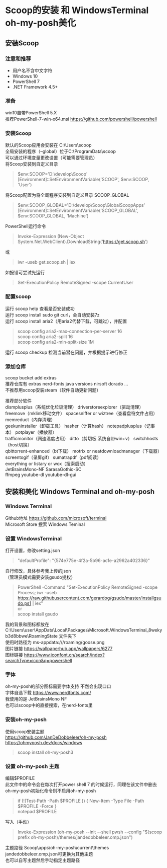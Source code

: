 # Scoop的安装 和 WindowsTerminal oh-my-posh美化



## 安装Scoop

### 注意和推荐
- 用户名不含中文字符
- Windows 10
- PowerShell 7
- .NET Framework 4.5+

### 准备
win10自带PowerShell 5.X  
推荐PowerShell-7-win-x64.msi  https://github.com/powershell/powershell

### 安装Scoop
默认的Scoop应用会安装在 C:\Users<user>\scoop  
全局安装的程序（–global）位于C:\ProgramData\scoop  
可以通过环境变量更改设置（可能需要管理员）  
将Scoop安装到自定义目录
>\$env:SCOOP='D:\develop\Scoop'  
>[Environment]::SetEnvironmentVariable('SCOOP', $env:SCOOP, 'User')

将Scoop配置为将全局程序安装到自定义目录 SCOOP_GLOBAL
>\$env:SCOOP_GLOBAL='D:\develop\Scoop\GlobalScoopApps'  
>[Environment]::SetEnvironmentVariable('SCOOP_GLOBAL', $env:SCOOP_GLOBAL, 'Machine')


PowerShell运行命令
>Invoke-Expression (New-Object System.Net.WebClient).DownloadString('https://get.scoop.sh')

或
>iwr -useb get.scoop.sh | iex

如报错可尝试先运行
>Set-ExecutionPolicy RemoteSigned -scope CurrentUser

### 配置scoop
运行 scoop help 查看是否安装成功  
运行 scoop install sudo git curl，会自动安装7z  
运行 scoop install aria2（用aria2代替下载，可跳过），并配置
>scoop config aria2-max-connection-per-server 16  
>scoop config aria2-split 16  
>scoop config aria2-min-split-size 1M  

运行 scoop checkup 检测当前潜在问题，并根据提示进行修正

### 添加仓库
scoop bucket add extras  
推荐仓库有 extras nerd-fonts java versions nirsoft dorado ...  
不推荐用scoop安装steam（软件自动更新问题）  
  
推荐部分软件  
dismplusplus（系统优化垃圾清理） driverstoreexplorer（驱动清理） freemove（mklink移动文件） spacesniffer or wiztree（查看盘符文件占用） memreduct（内存清理）  
geekuninstaller（卸载工具） hasher（计算hash） notepadplusplus（记事本） potplayer（播放器）  
trafficmonitor（网速温度占用） ditto（剪切板 系统自带win+v） switchhosts（host切换）  
qbittorrent-enhanced（bt下载） motrix or neatdownloadmanager（下载器）  
screentogif（录屏gif） sumatrapdf（pdf阅读）  
everything or listary or wox（搜索启动）  
JetBrainsMono-NF SarasaGothic-SC   
ffmpeg youtube-dl youtube-dl-gui    







## 安装和美化 Windows Terminal and oh-my-posh

### Windows Terminal
Github地址 https://github.com/microsoft/terminal  
Microsoft Store 搜索 Windows Teminal

### 设置 WindowsTerminal
打开设置，修改setting.json
>"defaultProfile": "{574e775e-4f2a-5b96-ac1e-a2962a402336}"

自行修改，具体参考我上传的json  
（管理员模式需要安装gsudo提权）
>PowerShell -Command "Set-ExecutionPolicy RemoteSigned -scope Process; iwr -useb https://raw.githubusercontent.com/gerardog/gsudo/master/installgsudo.ps1 | iex"  
>or    
>scoop install gsudo  

我的背景和图标都放在 C:\Users\user\AppData\Local\Packages\Microsoft.WindowsTerminal_8wekyb3d8bbwe\RoamingState 文件夹下  
使用时路径为 ms-appdata:///roaming/goose.png  
图片链接 https://wallpaperhub.app/wallpapers/6277  
图标链接 https://www.iconfont.cn/search/index?searchType=icon&q=powershell

### 字体
oh-my-posh的部分图标需要字体支持 不然会出现口口  
字体自选下载 https://www.nerdfonts.com/  
我使用的是 JetBrainsMono NF  
也可以scoop中的直接搜索，在nerd-fonts里

### 安装oh-my-posh
使用scoop安装主题  
https://github.com/JanDeDobbeleer/oh-my-posh  
https://ohmyposh.dev/docs/windows  
>scoop install oh-my-posh3

### 设置 oh-my-posh 主题
编辑$PROFILE  
此文件中的命令会在每次打开power shell 7 的时候运行，同理在该文件中删去oh-my-posh初始化命令则不启用oh-my-posh
>if (!(Test-Path -Path \$PROFILE )) { New-Item -Type File -Path $PROFILE -Force }  
>notepad $PROFILE

写入（手动）
>Invoke-Expression (oh-my-posh --init --shell pwsh --config "$(scoop prefix oh-my-posh)/themes/jandedobbeleer.omp.json")

主题路径 Scoop\apps\oh-my-posh\current\themes  
jandedobbeleer.omp.json可更换为其他主题  
也可以自写主题然后手动指定主题路径

